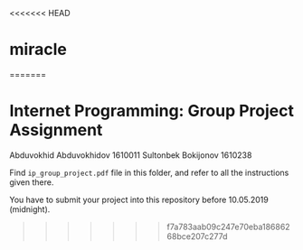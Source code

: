 <<<<<<< HEAD
# miracle
=======
# Internet Programming: Group Project Assignment

Abduvokhid Abduvokhidov 1610011
Sultonbek Bokijonov     1610238

Find `ip_group_project.pdf` file in this folder, and refer to all the instructions given there. 

You have to submit your project into this repository before 10.05.2019 (midnight).

>>>>>>> f7a783aab09c247e70eba18686268bce207c277d
